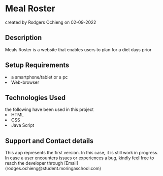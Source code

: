 
<h1>Meal Roster</h1>

created by Rodgers Ochieng on 02-09-2022

<h2>Description</h2>

Meals Roster is a website that enables users to plan for a diet  days prior 

<h2>Setup Requirements</h2>
 
 <li>a smartphone/tablet or a pc </li>
 <li>Web-browser </li>

<h2> Technologies Used</h2>
the following have been used in this project
<li>HTML</li>
<li>CSS</li>
<li>Java Script</li>

<h2> Support and Contact details</h2>
This app represents the first version. In this case, it is still work in progress. In case a user encounters issues or experiences a bug, kindly feel free to reach the developer through [Email](rodges.ochieng@student.moringaschool.com)